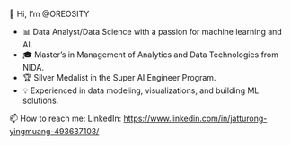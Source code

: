 👋 Hi, I’m @OREOSITY
- 📊 Data Analyst/Data Science with a passion for machine learning and AI.
- 🎓 Master’s in Management of Analytics and Data Technologies from NIDA.
- 🏆 Silver Medalist in the Super AI Engineer Program.
- 💡 Experienced in data modeling, visualizations, and building ML solutions.


📫 How to reach me:
LinkedIn: https://www.linkedin.com/in/jatturong-yingmuang-493637103/


<!---
OREOSITY/OREOSITY is a ✨ special ✨ repository because its `README.md` (this file) appears on your GitHub profile.
You can click the Preview link to take a look at your changes.
--->
